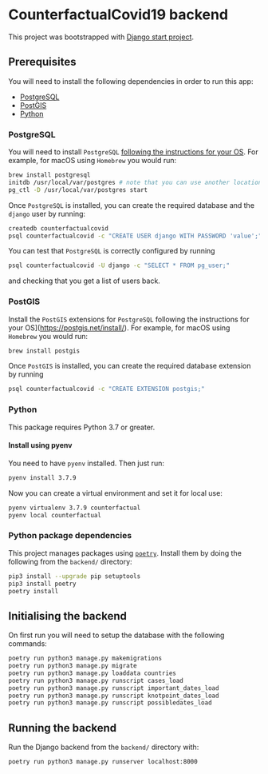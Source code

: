 # CounterfactualCovid19 backend
This project was bootstrapped with [Django start project](https://docs.djangoproject.com/en/3.1/ref/django-admin/#startproject).

## Prerequisites
You will need to install the following dependencies in order to run this app:

- [PostgreSQL](#postgresql)
- [PostGIS](#postgis)
- [Python](#python)

### PostgreSQL

You will need to install `PostgreSQL` [following the instructions for your OS](https://www.postgresql.org/download/). For example, for macOS using `Homebrew` you would run:

```bash
brew install postgresql
initdb /usr/local/var/postgres # note that you can use another location if preferred
pg_ctl -D /usr/local/var/postgres start
```

Once `PostgreSQL` is installed, you can create the required database and the `django` user by running:

```bash
createdb counterfactualcovid
psql counterfactualcovid -c "CREATE USER django WITH PASSWORD 'value';"  # where you should replace value with the desired password, the one for this project can be found in line 90 of /backend/settings/common.py). 
```

You can test that `PostgreSQL` is correctly configured by running

```bash
psql counterfactualcovid -U django -c "SELECT * FROM pg_user;"
```

and checking that you get a list of users back. 


### PostGIS

Install the `PostGIS` extensions for `PostgreSQL` following the instructions for your OS](https://postgis.net/install/). For example, for macOS using `Homebrew` you would run:

```bash
brew install postgis
```

Once `PostGIS` is installed, you can create the required database extension by running

```bash
psql counterfactualcovid -c "CREATE EXTENSION postgis;"
```

### Python

This package requires Python 3.7 or greater.

#### Install using pyenv

You need to have `pyenv` installed. Then just run:

```bash
pyenv install 3.7.9
```

Now you can create a virtual environment and set it for local use:

```bash
pyenv virtualenv 3.7.9 counterfactual
pyenv local counterfactual
```

### Python package dependencies

This project manages packages using [`poetry`](https://python-poetry.org/). Install them by doing the following from the `backend/` directory:

```bash
pip3 install --upgrade pip setuptools
pip3 install poetry
poetry install
```

## Initialising the backend

On first run you will need to setup the database with the following commands:

```bash
poetry run python3 manage.py makemigrations
poetry run python3 manage.py migrate
poetry run python3 manage.py loaddata countries
poetry run python3 manage.py runscript cases_load
poetry run python3 manage.py runscript important_dates_load
poetry run python3 manage.py runscript knotpoint_dates_load
poetry run python3 manage.py runscript possibledates_load
```

## Running the backend

Run the Django backend from the `backend/` directory with:

```bash
poetry run python3 manage.py runserver localhost:8000
```
